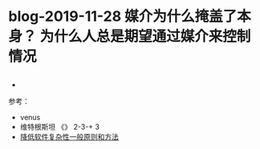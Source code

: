 # blog-2019-11-28  媒介为什么掩盖了本身？ 为什么人总是期望通过媒介来控制情况
 
## 
+ 


参考：
+ venus
+  维特根斯坦 《》 2-3-+ 3
+ [降低软件复杂性一般原则和方法](https://tech.meituan.com/2019/09/19/common-method-of-reduce-complexity.html)
